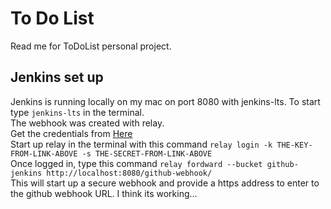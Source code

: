 # To Do List
Read me for ToDoList personal project.
## Jenkins set up
Jenkins is running locally on my mac on port 8080 with jenkins-lts. To start type `jenkins-lts` in the terminal. <br>
The webhook was created with relay. <br>
Get the credentials from [Here](https://my.webhookrelay.com/tokens) <br>
Start up relay in the terminal with this command `relay login -k THE-KEY-FROM-LINK-ABOVE -s THE-SECRET-FROM-LINK-ABOVE` 
<br>
Once logged in, type this command `relay fordward --bucket github-jenkins http://localhost:8080/github-webhook/` <br>
This will start up a secure webhook and provide a https address to enter to the github webhook URL.
I think its working...